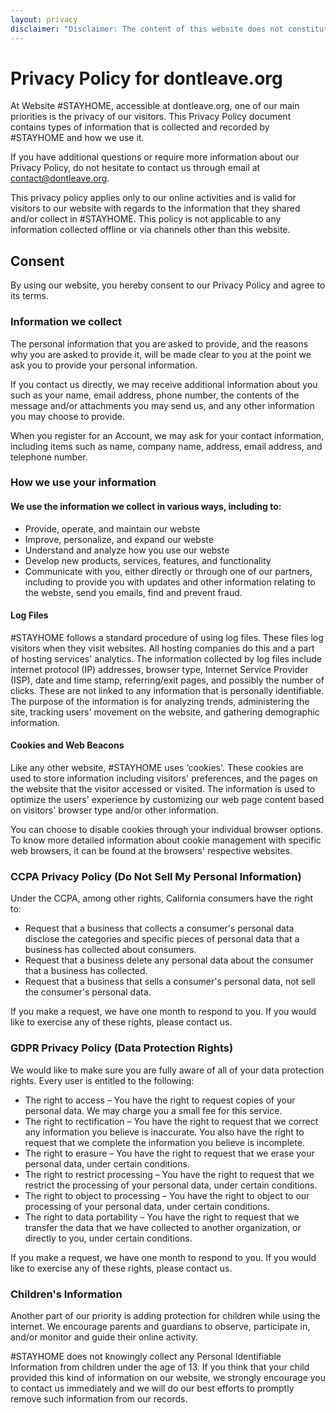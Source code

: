 ```yaml
---
layout: privacy
disclaimer: "Disclaimer: The content of this website does not constitute medical advice. The information provided above is meant as a suggestion for concerned individuals to follow a loose set of guidelines based on best practices and anecdotal evidence to protect themselves and their loved ones. There is no guarantee or scientific evidence that following the mentioned guidelines will lead to a reduction in new infections or even stop the COVID-19 epidemic. There is also no guarantee that following these guidelines will reduce the risk of getting infected with SARS-CoV-2 or any other viral or bacterial contagion. All information provided on this website is given with the best intent and will to provide factual information. In no event shall the website operators be held liable for any claim, damages, or other liabilities. If you have concerns or comments about the information provided on this website, please write to contact@dontleave.org."
---
```


# Privacy Policy for dontleave.org
At Website #STAYHOME, accessible at dontleave.org, one of our main priorities is the privacy of our visitors. This Privacy Policy document contains types of information that is collected and recorded by #STAYHOME and how we use it.

If you have additional questions or require more information about our Privacy Policy, do not hesitate to contact us through email at contact@dontleave.org.

This privacy policy applies only to our online activities and is valid for visitors to our website with regards to the information that they shared and/or collect in #STAYHOME. This policy is not applicable to any information collected offline or via channels other than this website.

## Consent

By using our website, you hereby consent to our Privacy Policy and agree to its terms.

### Information we collect

The personal information that you are asked to provide, and the reasons why you are asked to provide it, will be made clear to you at the point we ask you to provide your personal information.

If you contact us directly, we may receive additional information about you such as your name, email address, phone number, the contents of the message and/or attachments you may send us, and any other information you may choose to provide.

When you register for an Account, we may ask for your contact information, including items such as name, company name, address, email address, and telephone number.

### How we use your information

#### We use the information we collect in various ways, including to:

- Provide, operate, and maintain our webste
- Improve, personalize, and expand our webste
- Understand and analyze how you use our webste
- Develop new products, services, features, and functionality
- Communicate with you, either directly or through one of our partners, including to provide you with updates and other information relating to the webste, send you emails, find and prevent fraud.

#### Log Files
#STAYHOME follows a standard procedure of using log files. These files log visitors when they visit websites. All hosting companies do this and a part of hosting services' analytics. The information collected by log files include internet protocol (IP) addresses, browser type, Internet Service Provider (ISP), date and time stamp, referring/exit pages, and possibly the number of clicks. These are not linked to any information that is personally identifiable. The purpose of the information is for analyzing trends, administering the site, tracking users' movement on the website, and gathering demographic information.

#### Cookies and Web Beacons
Like any other website, #STAYHOME uses ‘cookies'. These cookies are used to store information including visitors' preferences, and the pages on the website that the visitor accessed or visited. The information is used to optimize the users' experience by customizing our web page content based on visitors' browser type and/or other information.

You can choose to disable cookies through your individual browser options. To know more detailed information about cookie management with specific web browsers, it can be found at the browsers' respective websites.

### CCPA Privacy Policy (Do Not Sell My Personal Information)

Under the CCPA, among other rights, California consumers have the right to:

- Request that a business that collects a consumer's personal data disclose the categories and specific pieces of personal data that a business has collected about consumers.
- Request that a business delete any personal data about the consumer that a business has collected.
- Request that a business that sells a consumer's personal data, not sell the consumer's personal data.

If you make a request, we have one month to respond to you. If you would like to exercise any of these rights, please contact us.

### GDPR Privacy Policy (Data Protection Rights)

We would like to make sure you are fully aware of all of your data protection rights. Every user is entitled to the following:

- The right to access – You have the right to request copies of your personal data. We may charge you a small fee for this service.
- The right to rectification – You have the right to request that we correct any information you believe is inaccurate. You also have the right to request that we complete the information you believe is incomplete.
- The right to erasure – You have the right to request that we erase your personal data, under certain conditions.
- The right to restrict processing – You have the right to request that we restrict the processing of your personal data, under certain conditions.
- The right to object to processing – You have the right to object to our processing of your personal data, under certain conditions.
- The right to data portability – You have the right to request that we transfer the data that we have collected to another organization, or directly to you, under certain conditions.

If you make a request, we have one month to respond to you. If you would like to exercise any of these rights, please contact us.

### Children's Information

Another part of our priority is adding protection for children while using the internet. We encourage parents and guardians to observe, participate in, and/or monitor and guide their online activity.

#STAYHOME does not knowingly collect any Personal Identifiable Information from children under the age of 13. If you think that your child provided this kind of information on our website, we strongly encourage you to contact us immediately and we will do our best efforts to promptly remove such information from our records.
